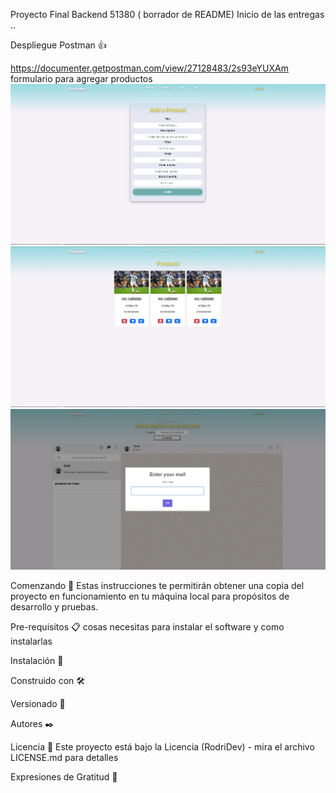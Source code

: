  Proyecto Final Backend 51380 ( borrador  de README)
Inicio de las entregas ..

Despliegue Postman 👍

https://documenter.getpostman.com/view/27128483/2s93eYUXAm
formulario para agregar productos
![](src/public/thumbnails/Admin-ecomercce.png) 
![](src/public/thumbnails/Products-ecomercce.png)
![](src/public/thumbnails/chat-ecomercce.png)

Comenzando 🚀
Estas instrucciones te permitirán obtener una copia del proyecto en funcionamiento en tu máquina local para propósitos de desarrollo y pruebas.


Pre-requisitos 📋
cosas necesitas para instalar el software y como instalarlas


Instalación 🔧





Construido con 🛠️




Versionado 📌


Autores ✒️


Licencia 📄
Este proyecto está bajo la Licencia (RodriDev) - mira el archivo LICENSE.md para detalles

Expresiones de Gratitud 🎁

